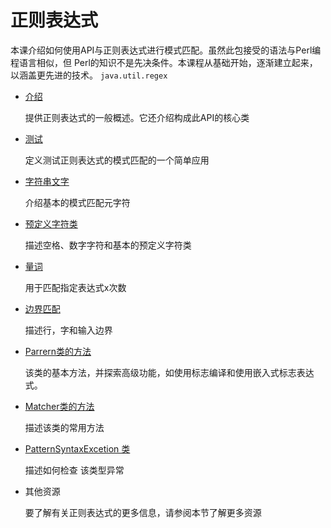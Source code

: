 # 正则表达式

本课介绍如何使用API与正则表达式进行模式匹配。虽然此包接受的语法与Perl编程语言相似，但 Perl的知识不是先决条件。本课程从基础开始，逐渐建立起来，以涵盖更先进的技术。 `java.util.regex`

- [介绍](//content/essential/regex/intro.md)

    提供正则表达式的一般概述。它还介绍构成此API的核心类
- [测试](//content/essential/regex/test_harness.md)
    
    定义测试正则表达式的模式匹配的一个简单应用
- [字符串文字](//content/essential/regex/literals.md)
    
    介绍基本的模式匹配元字符
- [预定义字符类](//content/essential/regex/pre-char_classes.md)
    
    描述空格、数字字符和基本的预定义字符类
- [量词](/content/essential/regex/quant.md)
    
    用于匹配指定表达式x次数
- [边界匹配](/content/essential/regex/bounds.md)
    
    描述行，字和输入边界
- [Parrern类的方法](/content/essential/regex/pattern.md)
    
    该类的基本方法，并探索高级功能，如使用标志编译和使用嵌入式标志表达式。
- [Matcher类的方法](/content/essential/regex/matcher.md)
    
    描述该类的常用方法
- [PatternSyntaxExcetion 类](/content/essential/regex/pse.md)
    
    描述如何检查 该类型异常
- 其他资源
    
    要了解有关正则表达式的更多信息，请参阅本节了解更多资源
    
    

    

    